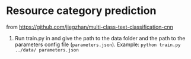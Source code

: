 # Resource category prediction

from https://github.com/jiegzhan/multi-class-text-classification-cnn

1. Run train.py in and give the path to the data folder and the path to
 the parameters config file (`parameters.json`). Example:
```python train.py ../data/ parameters.json ```
